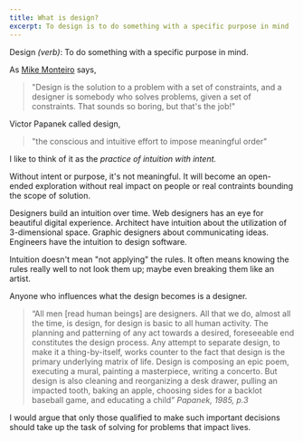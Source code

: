 ```yaml
---
title: What is design?
excerpt: To design is to do something with a specific purpose in mind 
---
```


Design *(verb)*: To do something with a specific purpose in mind. 

As [Mike Monteiro](https://www.creativebloq.com/web-design/mike-monteiro-111413434) says, 
> "Design is the solution to a problem with a set of constraints, and a designer is somebody who solves problems, given a set of constraints. That sounds so boring, but that's the job!"  

Victor Papanek called design,
>  "the conscious and intuitive effort to impose meaningful order"

I like to think of it as the *practice of intuition with intent.* 

Without intent or purpose, it's not meaningful. It will become an open-ended exploration without real impact on people or real contraints bounding the scope of solution. 

Designers build an intuition over time. Web designers has an eye for beautiful digital experience. Architect have intuition about the utilization of 3-dimensional space. Graphic designers about communicating ideas. Engineers have the intuition to design software. 

Intuition doesn't mean "not applying" the rules. It often means knowing the rules really well to not look them up; maybe even breaking them like an artist. 

Anyone who influences what the design becomes is a designer.

> “All men [read human beings] are designers. All that we do, almost all the time, is design, for design is basic to all human activity. The planning and patterning of any act towards a desired, foreseeable end constitutes the design process. Any attempt to separate design, to make it a thing-by-itself, works counter to the fact that design is the primary underlying matrix of life. Design is composing an epic poem, executing a mural, painting a masterpiece, writing a concerto. But design is also cleaning and reorganizing a desk drawer, pulling an impacted tooth, baking an apple, choosing sides for a backlot baseball game, and educating a child” <cite>Papanek, 1985, p.3</cite>

I would argue that only those qualified to make such important decisions should take up the task of solving for problems that impact lives.